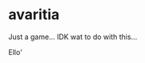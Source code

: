 # avaritia
Just a game...
IDK wat to do with this...





































































































































































































































































































































































































































































































































































































































































































































































































Ello'

